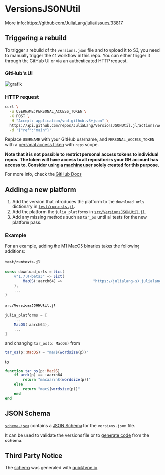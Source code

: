 # VersionsJSONUtil

More info: https://github.com/JuliaLang/julia/issues/33817

## Triggering a rebuild

To trigger a rebuild of the `versions.json` file and to upload it to S3, you need to manually trigger the `CI` workflow in this repo.
You can either trigger it through the GitHub UI or via an authenticated HTTP request.

### GitHub's UI

![grafik](https://user-images.githubusercontent.com/20866761/127783220-fd8167db-5051-4a18-b70a-ea42085a7cb5.png)

### HTTP request

```bash
curl \
  -u USERNAME:PERSONAL_ACCESS_TOKEN \
  -X POST \
  -H "Accept: application/vnd.github.v3+json" \
  https://api.github.com/repos/JuliaLang/VersionsJSONUtil.jl/actions/workflows/CI.yml/dispatches \
  -d '{"ref":"main"}'
```

Replace `USERNAME` with your GitHub username, and `PERSONAL_ACCESS_TOKEN` with a [personal access token](https://docs.github.com/en/github/authenticating-to-github/keeping-your-account-and-data-secure/creating-a-personal-access-token) with `repo` scope.

**Note that it is not possible to restrict personal access tokens to individual repos.**
**The token will have access to all repositories your GH account has access to.**
**Consider using a [machine user](https://docs.github.com/en/developers/overview/managing-deploy-keys#machine-users) solely created for this purpose.**

For more info, check the [GitHub Docs](https://docs.github.com/en/rest/reference/actions#create-a-workflow-dispatch-event).

## Adding a new platform

1. Add the version that introduces the platform to the `download_urls` dictionary in [`test/runtests.jl`](test/runtests.jl).
2. Add the platform the `julia_platforms` in [`src/VersionsJSONUtil.jl`](src/VersionsJSONUtil.jl).
3. Add any missing methods such as `tar_os` until all tests for the new platform pass.

### Example

For an example, adding the M1 MacOS binaries takes the following additions:

#### `test/runtests.jl`

```julia
const download_urls = Dict(
    v"1.7.0-beta3" => Dict(
        MacOS(:aarch64) =>              "https://julialang-s3.julialang.org/bin/mac/aarch64/1.7/julia-1.7.0-beta3-macaarch64.dmg",
    ),
    ...
)
```

#### `src/VersionsJSONUtil.jl`

```julia
julia_platforms = [
    ...
    MacOS(:aarch64),
    ...
]
```

and changing `tar_os(p::MacOS)` from

```julia
tar_os(p::MacOS) = "mac$(wordsize(p))"
```

to

```julia
function tar_os(p::MacOS)
    if arch(p) == :aarch64
        return "macaarch$(wordsize(p))"
    else
        return "mac$(wordsize(p))"
    end
end
```

## JSON Schema

[`schema.json`](schema.json) contains a [JSON Schema](https://json-schema.org/) for the `versions.json` file.

It can be used to validate the versions file or to [generate code](https://json-schema.org/implementations.html) from the schema.

## Third Party Notice

The [schema](schema.json) was generated with [quicktype.io](https://app.quicktype.io/#l=schema).
